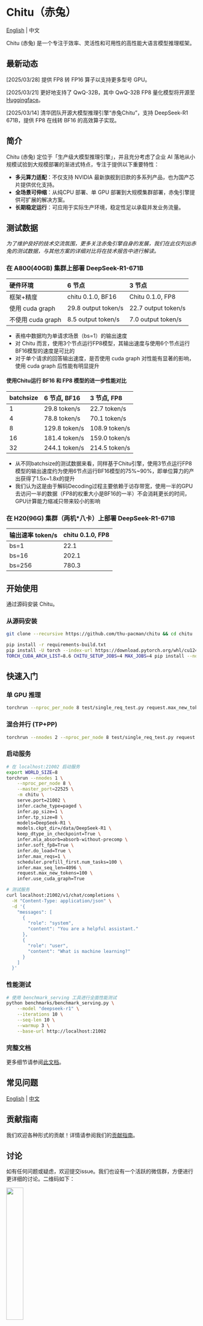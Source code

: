 
# Chitu（赤兔）

[English](/README.md) | 中文


Chitu (赤兔) 是一个专注于效率、灵活性和可用性的高性能大语言模型推理框架。

## 最新动态

[2025/03/28] 提供 FP8 转 FP16 算子以支持更多型号 GPU。 

[2025/03/21] 更好地支持了 QwQ-32B，其中 QwQ-32B FP8 量化模型将开源至 [Huggingface](https://huggingface.co/qingcheng-ai/QWQ-32B-FP8)。

[2025/03/14] 清华团队开源大模型推理引擎“赤兔Chitu”，支持 DeepSeek-R1 671B，提供 FP8 在线转 BF16 的高效算子实现。


## 简介

Chitu (赤兔) 定位于「生产级大模型推理引擎」，并且充分考虑了企业 AI 落地从小规模试验到大规模部署的渐进式特点，专注于提供以下重要特性：

- **多元算力适配**：不仅支持 NVIDIA 最新旗舰到旧款的多系列产品，也为国产芯片提供优化支持。
- **全场景可伸缩**：从纯CPU 部署、单 GPU 部署到大规模集群部署，赤兔引擎提供可扩展的解决方案。
- **长期稳定运行**：可应用于实际生产环境，稳定性足以承载并发业务流量。


## 测试数据
*为了维护良好的技术交流氛围，更多关注赤兔引擎自身的发展，我们在此仅列出赤兔的测试数据，与其他方案的详细对比将在技术报告中进行解读。*

### 在 A800(40GB) 集群上部署 DeepSeek-R1-671B

|硬件环境|6 节点|3 节点|
|:---|:---|:---|
|框架+精度|chitu 0.1.0, BF16|Chitu 0.1.0, FP8|
|使用 cuda graph|29.8 output token/s|22.7 output token/s|
|不使用 cuda graph|8.5 output token/s|7.0 output token/s|

- 表格中数据均为单请求场景（bs=1）的输出速度
- 对 Chitu 而言，使用3个节点运行FP8模型，其输出速度与使用6个节点运行BF16模型的速度是可比的
- 对于单个请求的回答输出速度，是否使用 cuda graph 对性能有显著的影响，使用 cuda graph 后性能有明显提升

#### 使用Chitu运行 BF16 和 FP8 模型的进一步性能对比

|batchsize|6 节点, BF16 |3 节点, FP8|
|:---|:---|:---|
|1| 29.8 token/s| 22.7 token/s| 
|4| 78.8 token/s| 70.1 token/s| 
|8| 129.8 token/s| 108.9 token/s| 
|16| 181.4 token/s| 159.0 token/s| 
|32| 244.1 token/s| 214.5 token/s| 

- 从不同batchsize的测试数据来看，同样基于Chitu引擎，使用3节点运行FP8模型的输出速度约为使用6节点运行BF16模型的75%\~90%，即单位算力的产出获得了1.5x\~1.8x的提升
- 我们认为这是由于解码Decoding过程主要依赖于访存带宽，使用一半的GPU去访问一半的数据（FP8的权重大小是BF16的一半）不会消耗更长的时间，GPU计算能力缩减只带来较小的影响

### 在 H20(96G) 集群（两机*八卡）上部署 DeepSeek-R1-671B 

| 输出速率 token/s|chitu 0.1.0, FP8|
|:---|:---|
|bs=1|22.1|
|bs=16|202.1|
|bs=256|780.3|

## 开始使用

通过源码安装 Chitu。

### 从源码安装

```bash
git clone --recursive https://github.com/thu-pacman/chitu && cd chitu

pip install -r requirements-build.txt
pip install -U torch --index-url https://download.pytorch.org/whl/cu124  # 根据您的 CUDA 版本调整
TORCH_CUDA_ARCH_LIST=8.6 CHITU_SETUP_JOBS=4 MAX_JOBS=4 pip install --no-build-isolation .
```

## 快速入门

### 单 GPU 推理

```bash
torchrun --nproc_per_node 8 test/single_req_test.py request.max_new_tokens=64 models=DeepSeek-R1 models.ckpt_dir=/data/DeepSeek-R1 infer.pp_size=1 infer.tp_size=8
```

### 混合并行 (TP+PP)

```bash
torchrun --nnodes 2 --nproc_per_node 8 test/single_req_test.py request.max_new_tokens=64 infer.pp_size=2 infer.tp_size=8 models=DeepSeek-R1 models.ckpt_dir=/data/DeepSeek-R1
```

### 启动服务

```bash
# 在 localhost:21002 启动服务
export WORLD_SIZE=8
torchrun --nnodes 1 \
    --nproc_per_node 8 \
    --master_port=22525 \
    -m chitu \
    serve.port=21002 \
    infer.cache_type=paged \
    infer.pp_size=1 \
    infer.tp_size=8 \
    models=DeepSeek-R1 \
    models.ckpt_dir=/data/DeepSeek-R1 \
    keep_dtype_in_checkpoint=True \
    infer.mla_absorb=absorb-without-precomp \
    infer.soft_fp8=True \
    infer.do_load=True \
    infer.max_reqs=1 \
    scheduler.prefill_first.num_tasks=100 \
    infer.max_seq_len=4096 \
    request.max_new_tokens=100 \
    infer.use_cuda_graph=True

# 测试服务
curl localhost:21002/v1/chat/completions \
  -H "Content-Type: application/json" \
  -d '{
    "messages": [
      {
        "role": "system",
        "content": "You are a helpful assistant."
      },
      {
        "role": "user",
        "content": "What is machine learning?"
      }
    ]
  }'
```

### 性能测试

```bash
# 使用 benchmark_serving 工具进行全面性能测试
python benchmarks/benchmark_serving.py \
    --model "deepseek-r1" \
    --iterations 10 \
    --seq-len 10 \
    --warmup 3 \
    --base-url http://localhost:21002
```

### 完整文档

更多细节请参阅[此文档](/docs/Development.md)。

## 常见问题

[English](/docs/en/FAQ.md) | [中文](/docs/zh/FAQ.md)


## 贡献指南

我们欢迎各种形式的贡献！详情请参阅我们的[贡献指南](/docs/CONTRIBUTING.md)。

## 讨论

如有任何问题或疑虑，欢迎提交issue。我们也设有一个活跃的微信群，方便进行更详细的讨论。二维码如下：

<img src="../WeChatGroup.png" width="30%">

## 许可证

Chitu 项目采用 Apache License v2.0 许可证 - 详见 [LICENSE](/LICENSE) 文件。

本代码仓库还包含遵循其他开源许可证的第三方子模块。你可以在 “third_party/” 目录下找到这些子模块，该目录中包含了它们各自的许可证文件。

## 致谢

在构建 Chitu 的过程中，我们从以下项目中学到了很多，并复用了一些函数：
- [vLLM](https://github.com/vllm-project/vllm)
- [SGLang](https://github.com/sgl-project/sglang)
- [DeepSeek](https://github.com/deepseek-ai)

我们也感谢来自各方的帮助：中国电信、华为、沐曦、燧原等。
